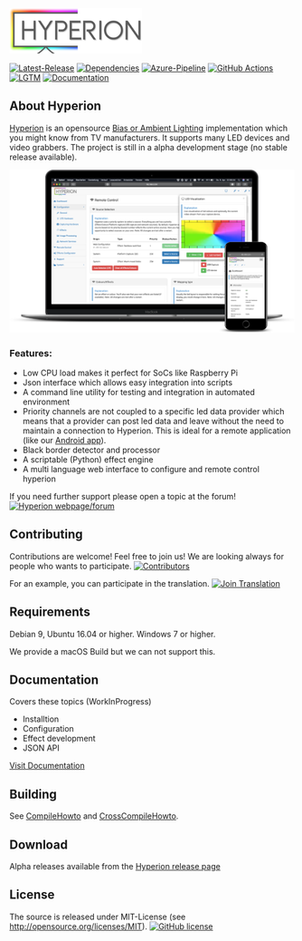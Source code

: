 ![Hyperion](https://raw.githubusercontent.com/hyperion-project/hyperion.ng/master/assets/webconfig/img/hyperion/hyperionlogo.png)

[![Latest-Release](https://img.shields.io/github/v/release/hyperion-project/hyperion.ng?include_prereleases)](https://github.com/hyperion-project/hyperion.ng/releases)
[![Dependencies](https://img.shields.io/librariesio/github/hyperion-project/hyperion.ng.svg)](https://github.com/hyperion-project/hyperion.ng/tree/master/dependencies/external)
[![Azure-Pipeline](https://dev.azure.com/Hyperion-Project/Hyperion.NG/_apis/build/status/Hyperion.NG?branchName=master)](https://dev.azure.com/Hyperion-Project/Hyperion.NG/_build/latest?definitionId=7&branchName=master)
[![GitHub Actions](https://github.com/hyperion-project/hyperion.ng/workflows/GitHub%20Actions/badge.svg)](https://github.com/hyperion-project/hyperion.ng/actions)
[![LGTM](https://img.shields.io/lgtm/alerts/g/hyperion-project/hyperion.ng.svg)](https://lgtm.com/projects/g/hyperion-project/hyperion.ng/alerts/)
[![Documentation](https://codedocs.xyz/hyperion-project/hyperion.ng.svg)](https://codedocs.xyz/hyperion-project/hyperion.ng/)

## About Hyperion

[Hyperion](https://github.com/hyperion-project/hyperion.ng) is an opensource [Bias or Ambient Lighting](https://en.wikipedia.org/wiki/Bias_lighting) implementation which you might know from TV manufacturers. It supports many LED devices and video grabbers. The project is still in a alpha development stage (no stable release available).

![Screenshot](doc/screenshot.png)

### Features:

* Low CPU load makes it perfect for SoCs like Raspberry Pi
* Json interface which allows easy integration into scripts
* A command line utility for testing and integration in automated environment
* Priority channels are not coupled to a specific led data provider which means that a provider can post led data and leave without the need to maintain a connection to Hyperion. This is ideal for a remote application (like our [Android app](https://play.google.com/store/apps/details?id=nl.hyperion.hyperionpro)).
* Black border detector and processor
* A scriptable (Python) effect engine
* A multi language web interface to configure and remote control hyperion

If you need further support please open a topic at the forum!
[![Hyperion webpage/forum](https://img.shields.io/website/https/hyperion-project.org.svg?down_color=red&down_message=offline&up_color=green&up_message=online)](https://www.hyperion-project.org)

## Contributing

Contributions are welcome! Feel free to join us! We are looking always for people who wants to participate.
[![Contributors](https://img.shields.io/github/contributors/hyperion-project/hyperion.ng.svg)](https://github.com/hyperion-project/hyperion.ng/graphs/contributors)

For an example, you can participate in the translation.
[![Join Translation](https://img.shields.io/badge/POEditor-translate-green.svg)](https://poeditor.com/join/project/Y4F6vHRFjA)

## Requirements
Debian 9, Ubuntu 16.04 or higher. Windows 7 or higher.

We provide a macOS Build but we can not support this.

## Documentation
Covers these topics (WorkInProgress)
- Installtion
- Configuration
- Effect development
- JSON API

[Visit Documentation](https://docs.hyperion-project.org)

## Building
See [CompileHowto](CompileHowto.md) and [CrossCompileHowto](CrossCompileHowto.md).

## Download
Alpha releases available from the [Hyperion release page](https://github.com/hyperion-project/hyperion.ng/releases)

## License
The source is released under MIT-License (see http://opensource.org/licenses/MIT).
[![GitHub license](https://img.shields.io/badge/License-MIT-yellow.svg)](https://raw.githubusercontent.com/hyperion-project/hyperion.ng/master/LICENSE)

